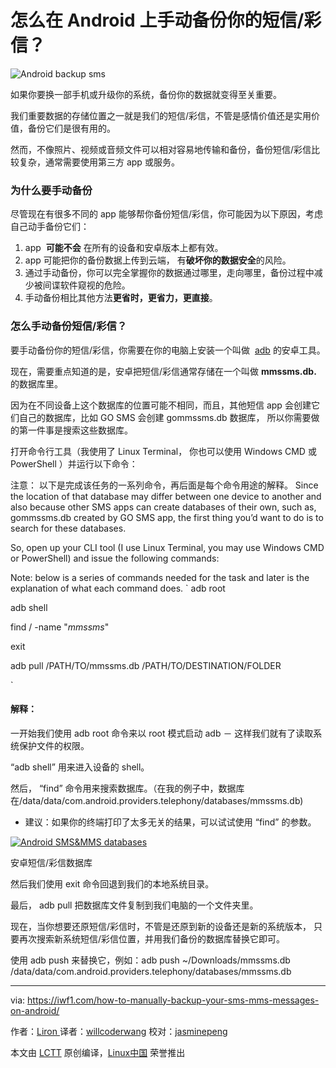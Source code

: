 
怎么在 Android 上手动备份你的短信/彩信？
============================================================

 ![Android backup sms](https://iwf1.com/wordpress/wp-content/uploads/2016/10/Android-backup-sms-mms.jpg)

如果你要换一部手机或升级你的系统，备份你的数据就变得至关重要。

我们重要数据的存储位置之一就是我们的短信/彩信，不管是感情价值还是实用价值，备份它们是很有用的。

然而，不像照片、视频或音频文件可以相对容易地传输和备份，备份短信/彩信比较复杂，通常需要使用第三方 app 或服务。

### 为什么要手动备份

尽管现在有很多不同的 app 能够帮你备份短信/彩信，你可能因为以下原因，考虑自己动手备份它们：

1. app  **可能不会** 在所有的设备和安卓版本上都有效。
2. app 可能把你的备份数据上传到云端， 有**破坏你的数据安全**的风险。
3. 通过手动备份，你可以完全掌握你的数据通过哪里，走向哪里，备份过程中减少被间谍软件窥视的危险。
4. 手动备份相比其他方法**更省时，更省力，更直接**。

### 怎么手动备份短信/彩信？

要手动备份你的短信/彩信，你需要在你的电脑上安装一个叫做  [adb][1] 的安卓工具。

现在，需要重点知道的是，安卓把短信/彩信通常存储在一个叫做 **mmssms.db.** 的数据库里。

因为在不同设备上这个数据库的位置可能不相同，而且，其他短信 app 会创建它们自己的数据库，比如 GO SMS 会创建 gommssms.db 数据库， 所以你需要做的第一件事是搜索这些数据库。

打开命令行工具（我使用了 Linux Terminal， 你也可以使用 Windows CMD 或 PowerShell ）并运行以下命令：

注意： 以下是完成该任务的一系列命令，再后面是每个命令用途的解释。
Since the location of that database may differ between one device to another and also because other SMS apps can create databases of their own, such as, gommssms.db created by GO SMS app, the first thing you’d want to do is to search for these databases.

So, open up your CLI tool (I use Linux Terminal, you may use Windows CMD or PowerShell) and issue the following commands:

Note: below is a series of commands needed for the task and later is the explanation of what each command does.
`
adb root

adb shell

find / -name "*mmssms*"

exit

adb pull /PATH/TO/mmssms.db /PATH/TO/DESTINATION/FOLDER

`

#### 解释：

一开始我们使用 adb root 命令来以 root 模式启动 adb － 这样我们就有了读取系统保护文件的权限。

“adb shell” 用来进入设备的 shell。

然后， “find” 命令用来搜索数据库。（在我的例子中，数据库在/data/data/com.android.providers.telephony/databases/mmssms.db)

* 建议：如果你的终端打印了太多无关的结果，可以试试使用 “find” 的参数。

[
 ![Android SMS&MMS databases](http://iwf1.com/wordpress/wp-content/uploads/2016/10/Android-SMSMMS-databases-730x726.jpg) 
][2]

安卓短信/彩信数据库

然后我们使用 exit 命令回退到我们的本地系统目录。

最后， adb pull 把数据库文件复制到我们电脑的一个文件夹里。

现在，当你想要还原短信/彩信时，不管是还原到新的设备还是新的系统版本， 只要再次搜索新系统短信/彩信位置，并用我们备份的数据库替换它即可。

使用 adb push 来替换它，例如：adb push ~/Downloads/mmssms.db /data/data/com.android.providers.telephony/databases/mmssms.db


--------------------------------------------------------------------------------

via: https://iwf1.com/how-to-manually-backup-your-sms-mms-messages-on-android/

作者：[Liron ][a]
译者：[willcoderwang](http://wangzk.win)
校对：[jasminepeng](https://github.com/jasminepeng)

本文由 [LCTT](https://github.com/LCTT/TranslateProject) 原创编译，[Linux中国](https://linux.cn/) 荣誉推出

[a]:https://iwf1.com/tag/android
[1]:http://developer.android.com/tools/help/adb.html
[2]:http://iwf1.com/wordpress/wp-content/uploads/2016/10/Android-SMSMMS-databases.jpg
